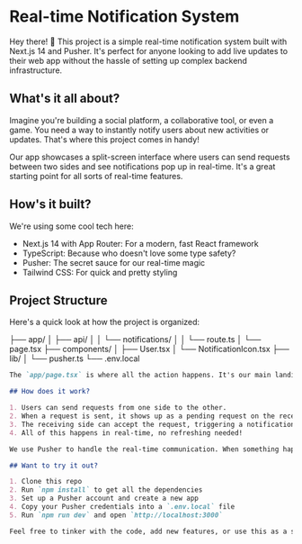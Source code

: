 # Real-time Notification System

Hey there! 👋 This project is a simple real-time notification system built with Next.js 14 and Pusher. It's perfect for anyone looking to add live updates to their web app without the hassle of setting up complex backend infrastructure.

## What's it all about?

Imagine you're building a social platform, a collaborative tool, or even a game. You need a way to instantly notify users about new activities or updates. That's where this project comes in handy!

Our app showcases a split-screen interface where users can send requests between two sides and see notifications pop up in real-time. It's a great starting point for all sorts of real-time features.

## How's it built?

We're using some cool tech here:

- Next.js 14 with App Router: For a modern, fast React framework
- TypeScript: Because who doesn't love some type safety?
- Pusher: The secret sauce for our real-time magic
- Tailwind CSS: For quick and pretty styling

## Project Structure

Here's a quick look at how the project is organized:

├── app/
│ ├── api/
│ │ └── notifications/
│ │ └── route.ts
│ └── page.tsx
├── components/
│ ├── User.tsx
│ └── NotificationIcon.tsx
├── lib/
│ └── pusher.ts
└── .env.local

```markdown
The `app/page.tsx` is where all the action happens. It's our main landing page with the split-screen UI and all the notification logic.

## How does it work?

1. Users can send requests from one side to the other.
2. When a request is sent, it shows up as a pending request on the receiving side.
3. The receiving side can accept the request, triggering a notification on the sending side.
4. All of this happens in real-time, no refreshing needed!

We use Pusher to handle the real-time communication. When something happens (like sending a request), we tell Pusher about it. Pusher then broadcasts this info to all connected clients, and voila! Instant updates.

## Want to try it out?

1. Clone this repo
2. Run `npm install` to get all the dependencies
3. Set up a Pusher account and create a new app
4. Copy your Pusher credentials into a `.env.local` file
5. Run `npm run dev` and open `http://localhost:3000`

Feel free to tinker with the code, add new features, or use this as a starting point for your own real-time projects. Happy coding! 🚀
```
